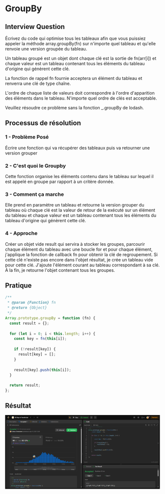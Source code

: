 # GroupBy

## Interview Question

Écrivez du code qui optimise tous les tableaux afin que vous puissiez appeler la méthode array.groupBy(fn) sur n'importe quel tableau et qu'elle renvoie une version groupée du tableau.

Un tableau groupé est un objet dont chaque clé est la sortie de fn(arr[i]) et chaque valeur est un tableau contenant tous les éléments du tableau d'origine qui génèrent cette clé.

La fonction de rappel fn fournie acceptera un élément du tableau et renverra une clé de type chaîne.

L'ordre de chaque liste de valeurs doit correspondre à l'ordre d'apparition des éléments dans le tableau. N'importe quel ordre de clés est acceptable.

Veuillez résoudre ce problème sans la fonction \_.groupBy de lodash.

## Processus de résolution

### 1 - Problème Posé

Écrire une fonction qui va récupérer des tableaux puis va retourner une version grouper

### 2 - C'est quoi le Groupby

Cette fonction organise les éléments contenu dans le tableau sur lequel il est appelé en groupe par rapport à un critère donnée.

### 3 - Comment ça marche

Elle prend en paramètre un tableau et retourne la version grouper du tableau où chaque clé est la valeur de retour de la exécuté sur un élément du tableau et chaque valeur est un tableau contenant tous les éléments du tableau d'origine qui génèrent cette clé.

### 4 - Approche

Créer un objet vide result qui servira à stocker les groupes, parcourir chaque élément du tableau avec une boucle for et pour chaque élément, j'applique la fonction de callback fn pour obtenir la clé de regroupement. Si cette clé n'existe pas encore dans l'objet résultat, je crée un tableau vide pour cette clé. J'ajoute l'élément courant au tableau correspondant à sa clé. À la fin, je retourne l'objet contenant tous les groupes.

## Pratique

```js
/**
 * @param {Function} fn
 * @return {Object}
 */
Array.prototype.groupBy = function (fn) {
  const result = {};

  for (let i = 0; i < this.length; i++) {
    const key = fn(this[i]);

    if (!result[key]) {
      result[key] = [];
    }

    result[key].push(this[i]);
  }

  return result;
};
```

## Résultat

![Résultat capture](./groupby-screenshot.png)
